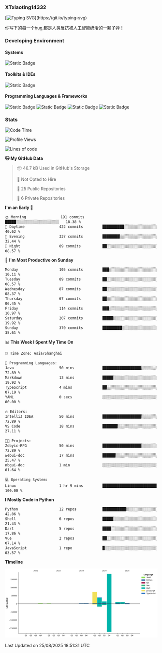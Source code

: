 ### XTxiaoting14332

[![Typing SVG](https://readme-typing-svg.herokuapp.com?font=JetBrians+Mono&pause=1000&random=false&width=435&lines=Hello+World!)](https://git.io/typing-svg)

你写下的每一个bug,都是人类反抗被人工智能统治的一颗子弹！

### Developing Environment

#### Systems

![Static Badge](https://img.shields.io/badge/Ubuntu-%20?style=flat-square&logo=ubuntu&logoColor=white&color=E34F26)

#### Toolkits & IDEs

![Static Badge](https://img.shields.io/badge/Visual%20Studio%20Code-%20?style=flat-square&logo=visualstudiocode&logoColor=white&color=blue)

#### Programming Languages & Frameworks

![Static Badge](https://img.shields.io/badge/Dart-%20?style=flat-square&logo=dart&logoColor=white&color=0175C2)
![Static Badge](https://img.shields.io/badge/Flutter-%20?style=flat-square&logo=flutter&logoColor=white&color=02569B)
![Static Badge](https://img.shields.io/badge/Python-%20?style=flat-square&logo=python&logoColor=white&color=E7A781)
![Static Badge](https://img.shields.io/badge/Bash%20Shell-%20?style=flat-square&logo=shell&logoColor=white&color=49D868)

### Stats

<!--START_SECTION:waka-->
![Code Time](http://img.shields.io/badge/Code%20Time-417%20hrs%2040%20mins-blue)

![Profile Views](http://img.shields.io/badge/Profile%20Views-2-blue)

![Lines of code](https://img.shields.io/badge/From%20Hello%20World%20I%27ve%20Written-341.9%20thousand%20lines%20of%20code-blue)

**🐱 My GitHub Data** 

> 📦 46.7 kB Used in GitHub's Storage 
 > 
> 🚫 Not Opted to Hire
 > 
> 📜 25 Public Repositories 
 > 
> 🔑 6 Private Repositories 
 > 
**I'm an Early 🐤** 

```text
🌞 Morning                191 commits         █████░░░░░░░░░░░░░░░░░░░░   18.38 % 
🌆 Daytime                422 commits         ██████████░░░░░░░░░░░░░░░   40.62 % 
🌃 Evening                337 commits         ████████░░░░░░░░░░░░░░░░░   32.44 % 
🌙 Night                  89 commits          ██░░░░░░░░░░░░░░░░░░░░░░░   08.57 % 
```
📅 **I'm Most Productive on Sunday** 

```text
Monday                   105 commits         ███░░░░░░░░░░░░░░░░░░░░░░   10.11 % 
Tuesday                  89 commits          ██░░░░░░░░░░░░░░░░░░░░░░░   08.57 % 
Wednesday                87 commits          ██░░░░░░░░░░░░░░░░░░░░░░░   08.37 % 
Thursday                 67 commits          ██░░░░░░░░░░░░░░░░░░░░░░░   06.45 % 
Friday                   114 commits         ███░░░░░░░░░░░░░░░░░░░░░░   10.97 % 
Saturday                 207 commits         █████░░░░░░░░░░░░░░░░░░░░   19.92 % 
Sunday                   370 commits         █████████░░░░░░░░░░░░░░░░   35.61 % 
```


📊 **This Week I Spent My Time On** 

```text
🕑︎ Time Zone: Asia/Shanghai

💬 Programming Languages: 
Java                     50 mins             ██████████████████░░░░░░░   72.89 % 
Markdown                 13 mins             █████░░░░░░░░░░░░░░░░░░░░   19.92 % 
TypeScript               4 mins              ██░░░░░░░░░░░░░░░░░░░░░░░   07.19 % 
YAML                     0 secs              ░░░░░░░░░░░░░░░░░░░░░░░░░   00.00 % 

🔥 Editors: 
IntelliJ IDEA            50 mins             ██████████████████░░░░░░░   72.89 % 
VS Code                  18 mins             ███████░░░░░░░░░░░░░░░░░░   27.11 % 

🐱‍💻 Projects: 
Zobyic-RPG               50 mins             ██████████████████░░░░░░░   72.89 % 
webui-doc                17 mins             ██████░░░░░░░░░░░░░░░░░░░   25.47 % 
nbgui-doc                1 min               ░░░░░░░░░░░░░░░░░░░░░░░░░   01.64 % 

💻 Operating System: 
Linux                    1 hr 9 mins         █████████████████████████   100.00 % 
```

**I Mostly Code in Python** 

```text
Python                   12 repos            ███████████░░░░░░░░░░░░░░   42.86 % 
Shell                    6 repos             █████░░░░░░░░░░░░░░░░░░░░   21.43 % 
Dart                     5 repos             ████░░░░░░░░░░░░░░░░░░░░░   17.86 % 
Vue                      2 repos             ██░░░░░░░░░░░░░░░░░░░░░░░   07.14 % 
JavaScript               1 repo              █░░░░░░░░░░░░░░░░░░░░░░░░   03.57 % 
```



**Timeline**

![Lines of Code chart](https://raw.githubusercontent.com/XTxiaoting14332/XTxiaoting14332/main/assets/bar_graph.png)


 Last Updated on 25/08/2025 18:51:31 UTC
<!--END_SECTION:waka-->